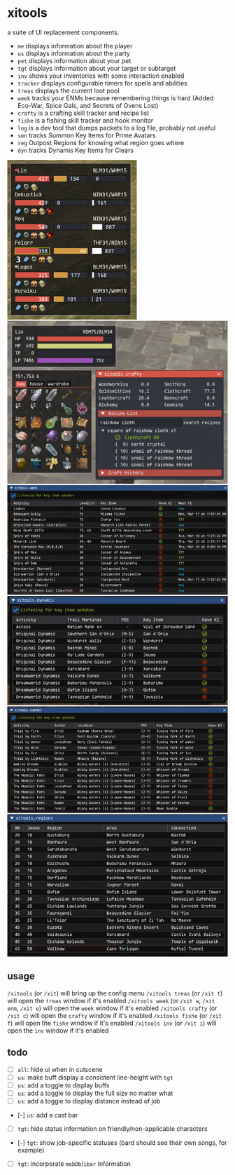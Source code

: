 # xitools
a suite of UI replacement components.
- `me` displays information about the player
- `us` displays information about the party
- `pet` displays information about your pet
- `tgt` displays information about your target or subtarget
- `inv` shows your inventories with some interaction enabled
- `tracker` displays configurable timers for spells and abilities
- `treas` displays the current loot pool
- `week` tracks your ENMs because remembering things is hard (Added Eco-War, Spice Gals, and Secrets of Ovens Lost)
- `crafty` is a crafting skill tracker and recipe list
- `fishe` is a fishing skill tracker and hook monitor
- `log` is a dev tool that dumps packets to a log file, probably not useful
- `smn` tracks Summon Key Items for Prime Avatars
- `reg` Outpost Regions for knowing what region goes where
- `dyn` tracks Dynamis Key Items for Clears

![us](./img/us.png)
![several](./img/several.png)
![week](./img/week.png)
![dynamis](./img/dynamis.png)
![summon](./img/summon.png)
![regions](./img/regions.png)

## usage
`/xitools` (or `/xit`) will bring up the config menu
`/xitools treas` (or `/xit t`) will open the `treas` window if it's enabled
`/xitools week` (or `/xit w`, `/xit enm`, `/xit e`) will open the `week` window if it's enabled
`/xitools crafty` (or `/xit c`) will open the `crafty` window if it's enabled
`/xitools fishe` (or `/xit f`) will open the `fishe` window if it's enabled
`/xitools inv` (or `/xit i`) will open the `inv` window if it's enabled

## todo
- [ ] `all`: hide ui when in cutscene
- [ ] `us`: make buff display a consistent line-height with `tgt`
- [ ] `us`: add a toggle to display buffs
- [ ] `us`: add a toggle to display the full size no matter what
- [ ] `us`: add a toggle to display distance instead of job
- [-] `us`: add a cast bar
- [ ] `tgt`: hide status information on friendly/non-applicable characters
- [-] `tgt`: show job-specific statuses (bard should see their own songs, for example)
- [ ] `tgt`: incorporate `mobDb`/`ibar` information
